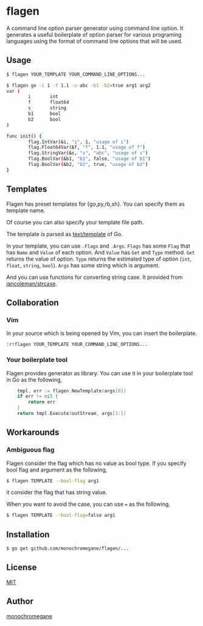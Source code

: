 # flagen

A command line option parser generator using command line option.
It generates a useful boilerplate of option parser for various programing languages using the format of command line options that will be used.

## Usage

```sh
$ flagen YOUR_TEMPLATE YOUR_COMMAND_LINE_OPTIONS...
```

```sh
$ flagen go -i 1 -f 1.1 -s abc -b1 -b2=true arg1 arg2
var (
        i       int
        f       float64
        s       string
        b1      bool
        b2      bool
)

func init() {
        flag.IntVar(&i, "i", 1, "usage of i")
        flag.Float64Var(&f, "f", 1.1, "usage of f")
        flag.StringVar(&s, "s", "abc", "usage of s")
        flag.BoolVar(&b1, "b1", false, "usage of b1")
        flag.BoolVar(&b2, "b2", true, "usage of b2")
}
```

## Templates

Flagen has preset templates for {go,py,rb,sh}.
You can specify them as template name.

Of course you can also specify your template file path.

The template is parsed as [text/template](https://golang.org/pkg/text/template/) of Go.

In your template, you can use `.Flags` and `.Args`.
`Flags` has some `Flag` that has `Name` and `Value` of each option.
And `Value` has `Get` and `Type` method.
`Get` returns the value of option.
`Type` returns the estimated type of option (`int`, `float`, `string`, `bool`).
`Args` has some string which is argument.

And you can use functions for converting string case.
It provided from [iancoleman/strcase](https://github.com/iancoleman/strcase).

## Collaboration

### Vim

In your source which is being opened by Vim, you can insert the boilerplate.

```
:r!flagen YOUR_TEMPLATE YOUR_COMMAND_LINE_OPTIONS...
```

### Your boilerplate tool

Flagen provides generator as library.
You can use it in your boilerplate tool in Go as the following,

```go
	tmpl, err := flagen.NewTemplate(args[0])
	if err != nil {
		return err
	}
	return tmpl.Execute(outStream, args[1:])
```

## Workarounds

### Ambiguous flag

Flagen consider the flag which has no value as bool type.
If you specify bool flag and argument as the following,

```sh
$ flagen TEMPLATE --bool-flag arg1
```

it consider the flag that has string value.

When you want to avoid the case, you can use `=` as the following,

```sh
$ flagen TEMPLATE --bool-flag=false arg1
```

## Installation

```sh
$ go get github.com/monochromegane/flagen/...
```

## License

[MIT](https://github.com/monochromegane/flagen/blob/master/LICENSE)

## Author

[monochromegane](https://github.com/monochromegane)
